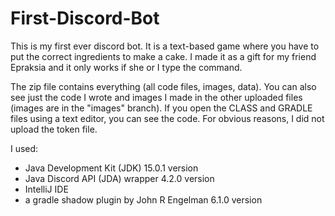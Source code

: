 # First-Discord-Bot
This is my first ever discord bot. It is a text-based game where you have to put the correct ingredients to make a cake. I made it as a gift for my friend Epraksia and it only works if she or I type the command. 

The zip file contains everything (all code files, images, data). You can also see just the code I wrote and images I made in the other uploaded files (images are in the "images" branch). If you open the CLASS and GRADLE files using a text editor, you can see the code. For obvious reasons, I did not upload the token file.

I used:
- Java Development Kit (JDK) 15.0.1 version
- Java Discord API (JDA) wrapper 4.2.0 version
- IntelliJ IDE
- a gradle shadow plugin by John R Engelman 6.1.0 version
